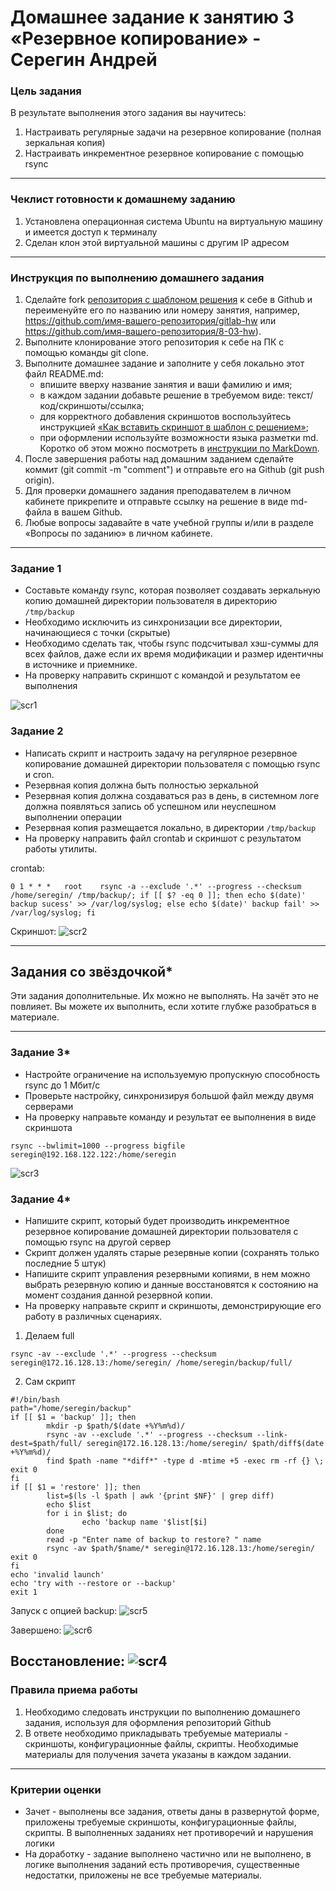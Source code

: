 # Домашнее задание к занятию 3 «Резервное копирование» - Серегин Андрей

### Цель задания
В результате выполнения этого задания вы научитесь:
1. Настраивать регулярные задачи на резервное копирование (полная зеркальная копия)
2. Настраивать инкрементное резервное копирование с помощью rsync

------

### Чеклист готовности к домашнему заданию

1. Установлена операционная система Ubuntu на виртуальную машину и имеется доступ к терминалу
2. Сделан клон этой виртуальной машины с другим IP адресом


------

### Инструкция по выполнению домашнего задания

1. Сделайте fork [репозитория c шаблоном решения](https://github.com/netology-code/sys-pattern-homework) к себе в Github и переименуйте его по названию или номеру занятия, например, https://github.com/имя-вашего-репозитория/gitlab-hw или https://github.com/имя-вашего-репозитория/8-03-hw).
2. Выполните клонирование этого репозитория к себе на ПК с помощью команды git clone.
3. Выполните домашнее задание и заполните у себя локально этот файл README.md:
   - впишите вверху название занятия и ваши фамилию и имя;
   - в каждом задании добавьте решение в требуемом виде: текст/код/скриншоты/ссылка;
   - для корректного добавления скриншотов воспользуйтесь инструкцией [«Как вставить скриншот в шаблон с решением»](https://github.com/netology-code/sys-pattern-homework/blob/main/screen-instruction.md);
   - при оформлении используйте возможности языка разметки md. Коротко об этом можно посмотреть в [инструкции по MarkDown](https://github.com/netology-code/sys-pattern-homework/blob/main/md-instruction.md).
4. После завершения работы над домашним заданием сделайте коммит (git commit -m "comment") и отправьте его на Github (git push origin).
5. Для проверки домашнего задания преподавателем в личном кабинете прикрепите и отправьте ссылку на решение в виде md-файла в вашем Github.
6. Любые вопросы задавайте в чате учебной группы и/или в разделе «Вопросы по заданию» в личном кабинете.



------



### Задание 1
- Составьте команду rsync, которая позволяет создавать зеркальную копию домашней директории пользователя в директорию `/tmp/backup`
- Необходимо исключить из синхронизации все директории, начинающиеся с точки (скрытые)
- Необходимо сделать так, чтобы rsync подсчитывал хэш-суммы для всех файлов, даже если их время модификации и размер идентичны в источнике и приемнике.
- На проверку направить скриншот с командой и результатом ее выполнения

![scr1](https://github.com/WilderWein123/backup1/blob/main/img/pic1.jpg)


### Задание 2
- Написать скрипт и настроить задачу на регулярное резервное копирование домашней директории пользователя с помощью rsync и cron.
- Резервная копия должна быть полностью зеркальной
- Резервная копия должна создаваться раз в день, в системном логе должна появляться запись об успешном или неуспешном выполнении операции
- Резервная копия размещается локально, в директории `/tmp/backup`
- На проверку направить файл crontab и скриншот с результатом работы утилиты.

crontab:
```
0 1	* * *	root	rsync -a --exclude '.*' --progress --checksum /home/seregin/ /tmp/backup/; if [[ $? -eq 0 ]]; then echo $(date)' backup sucess' >> /var/log/syslog; else echo $(date)' backup fail' >> /var/log/syslog; fi

```
Скриншот:
![scr2](https://github.com/WilderWein123/backup1/blob/main/img/pic2.jpg)


---

## Задания со звёздочкой*
Эти задания дополнительные. Их можно не выполнять. На зачёт это не повлияет. Вы можете их выполнить, если хотите глубже разобраться в материале.

---

### Задание 3*
- Настройте ограничение на используемую пропускную способность rsync до 1 Мбит/c
- Проверьте настройку, синхронизируя большой файл между двумя серверами
- На проверку направьте команду и результат ее выполнения в виде скриншота

```
rsync --bwlimit=1000 --progress bigfile seregin@192.168.122.122:/home/seregin
```

![scr3](https://github.com/WilderWein123/backup1/blob/main/img/pic3.jpg)

### Задание 4*
- Напишите скрипт, который будет производить инкрементное резервное копирование домашней директории пользователя с помощью rsync на другой сервер
- Скрипт должен удалять старые резервные копии (сохранять только последние 5 штук)
- Напишите скрипт управления резервными копиями, в нем можно выбрать резервную копию и данные восстановятся к состоянию на момент создания данной резервной копии.
- На проверку направьте скрипт и скриншоты, демонстрирующие его работу в различных сценариях.

1. Делаем full
```
rsync -av --exclude '.*' --progress --checksum seregin@172.16.128.13:/home/seregin/ /home/seregin/backup/full/
```
2. Сам скрипт
```
#!/bin/bash
path="/home/seregin/backup"
if [[ $1 = 'backup' ]]; then
        mkdir -p $path/$(date +%Y%m%d)/
        rsync -av --exclude '.*' --progress --checksum --link-dest=$path/full/ seregin@172.16.128.13:/home/seregin/ $path/diff$(date +%Y%m%d)/
        find $path -name "*diff*" -type d -mtime +5 -exec rm -rf {} \;
exit 0
fi
if [[ $1 = 'restore' ]]; then
        list=$(ls -l $path | awk '{print $NF}' | grep diff)
        echo $list
        for i in $list; do
                echo 'backup name '$list[$i]
        done
        read -p "Enter name of backup to restore? " name
        rsync -av $path/$name/* seregin@172.16.128.13:/home/seregin/
exit 0
fi
echo 'invalid launch'
echo 'try with --restore or --backup'
exit 1
```

Запуск с опцией backup:
![scr5](https://github.com/WilderWein123/backup1/blob/main/img/pic5.jpg)

Завершено:
![scr6](https://github.com/WilderWein123/backup1/blob/main/img/pic6.jpg)

Восстановление:
![scr4](https://github.com/WilderWein123/backup1/blob/main/img/pic4.jpg)
------

### Правила приема работы

1. Необходимо следовать инструкции по выполнению домашнего задания, используя для оформления репозиторий Github
2. В ответе необходимо прикладывать требуемые материалы - скриншоты, конфигурационные файлы, скрипты. Необходимые материалы для получения зачета указаны в каждом задании.


------

### Критерии оценки

- Зачет - выполнены все задания, ответы даны в развернутой форме, приложены требуемые скриншоты, конфигурационные файлы, скрипты. В выполненных заданиях нет противоречий и нарушения логики
- На доработку - задание выполнено частично или не выполнено, в логике выполнения заданий есть противоречия, существенные недостатки, приложены не все требуемые материалы.



